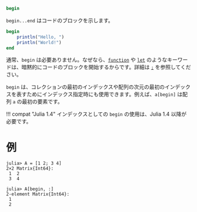 ```julia
begin
```

`begin...end` はコードのブロックを示します。

```julia
begin
    println("Hello, ")
    println("World!")
end
```

通常、`begin` は必要ありません。なぜなら、[`function`](@ref) や [`let`](@ref) のようなキーワードは、暗黙的にコードのブロックを開始するからです。詳細は [`;`](@ref) を参照してください。

`begin` は、コレクションの最初のインデックスや配列の次元の最初のインデックスを表すためにインデックス指定時にも使用できます。例えば、`a[begin]` は配列 `a` の最初の要素です。

!!! compat "Julia 1.4"
    インデックスとしての `begin` の使用は、Julia 1.4 以降が必要です。


# 例

```jldoctest
julia> A = [1 2; 3 4]
2×2 Matrix{Int64}:
 1  2
 3  4

julia> A[begin, :]
2-element Matrix{Int64}:
 1
 2
```
